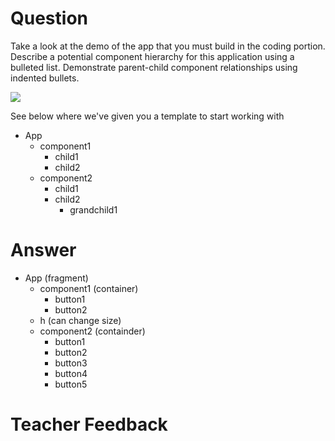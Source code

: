 # Question

Take a look at the demo of the app that you must build in the coding portion. Describe a potential component hierarchy for this application using a bulleted list. Demonstrate parent-child component relationships using indented bullets.

![](../demo.gif)

See below where we've given you a template to start working with

- App
  - component1
    - child1
    - child2
  - component2
    - child1
    - child2
      - grandchild1

# Answer

- App (fragment)
  - component1 (container)
    - button1
    - button2
  - h (can change size)
  - component2 (containder)
    - button1
    - button2
    - button3
    - button4
    - button5

# Teacher Feedback
